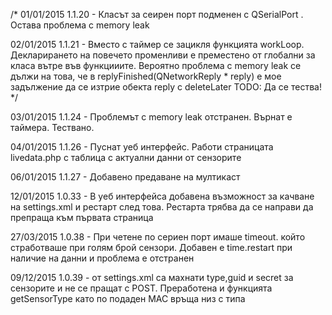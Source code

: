 /*
01/01/2015
  1.1.20 - Класът за сеирен порт подменен с QSerialPort . Остава проблема с memory leak

02/01/2015
  1.1.21 - Вместо с таймер се зацикля функцията workLoop. Декларирането на повечето променливи е преместено
        от глобални за класа вътре във функцииите. Вероятно проблема с memory leak се дължи на това, че
        в replyFinished(QNetworkReply * reply) е мое задължение да се изтрие обекта reply с deleteLater
        TODO: Да се тества!
  */

03/01/2015
  1.1.24 - Проблемът с memory leak отстранен. Върнат е таймера. Тествано.

04/01/2015
  1.1.26 - Пуснат уеб интерфейс. Работи страницата livedata.php с таблица с актуални данни от сензорите

06/01/2015
  1.1.27 - Добавено предаване на мултикаст

12/01/2015
  1.0.33 - В уеб интерфейса добавена възможност за качване на settings.xml и рестарт след това.
        Рестарта трябва да се направи да препраща към първата страница

27/03/2015
  1.0.38 - При четене по сериен порт имаше timeout. който стработваше при голям брой сензори.
  Добавен е time.restart при наличие на данни и проблема е отстранен

09/12/2015
  1.0.39 - от settings.xml са махнати type,guid и secret за сензорите и не се пращат с POST.
  Преработена и функцията getSensorType като по подаден MAC връща низ с типа
